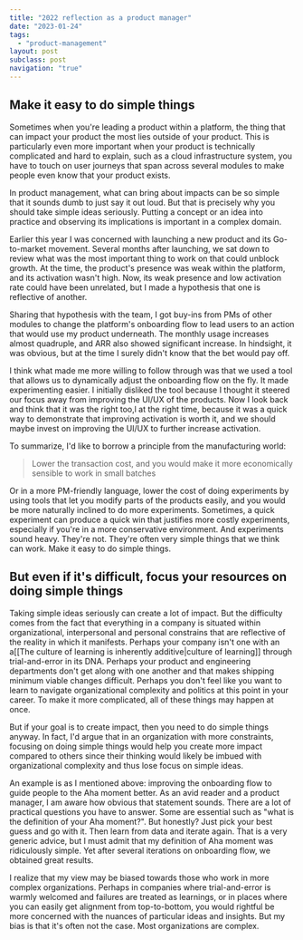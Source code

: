 ```yaml
---
title: "2022 reflection as a product manager"
date: "2023-01-24"
tags:
  - "product-management"
layout: post
subclass: post
navigation: "true"
---
```


## Make it easy to do simple things

Sometimes when you're leading a product within a platform, the thing that can impact your product the most lies outside of your product. This is particularly even more important when your product is technically complicated and hard to explain, such as a cloud infrastructure system, you have to touch on user journeys that span across several modules to make people even know that your product exists.

In product management, what can bring about impacts can be so simple that it sounds dumb to just say it out loud. But that is precisely why you should take simple ideas seriously. Putting a concept or an idea into practice and observing its implications is important in a complex domain.

Earlier this year I was concerned with launching a new product and its Go-to-market movement. Several months after launching, we sat down to review what was the most important thing to work on that could unblock growth. At the time, the product's presence was weak within the platform, and its activation wasn't high. Now, its weak presence and low activation rate could have been unrelated, but I made a hypothesis that one is reflective of another.

Sharing that hypothesis with the team, I got buy-ins from PMs of other modules to change the platform's onboarding flow to lead users to an action that would use my product underneath. The monthly usage increases almost quadruple, and ARR also showed significant increase. In hindsight, it was obvious, but at the time I surely didn't know that the bet would pay off.

I think what made me more willing to follow through was that we used a tool that allows us to dynamically adjust the onboarding flow on the fly. It made experimenting easier. I initially disliked the tool because I thought it steered our focus away from improving the UI/UX of the products. Now I look back and think that it was the right too,l at the right time, because it was a quick way to demonstrate that improving activation is worth it, and we should maybe invest on improving the UI/UX to further increase activation.

To summarize, I'd like to borrow a principle from the manufacturing world: 

> Lower the transaction cost, and you would make it more economically sensible to work in small batches

Or in a more PM-friendly language, lower the cost of doing experiments by using tools that let you modify parts of the products easily, and you would be more naturally inclined to do more experiments. Sometimes, a quick experiment can produce a quick win that justifies more costly experiments, especially if you're in a more conservative environment. And experiments sound heavy. They're not. They're often very simple things that we think can work. Make it easy to do simple things.

## But even if it's difficult, focus your resources on doing simple things

Taking simple ideas seriously can create a lot of impact. But the difficulty comes from the fact that everything in a company is situated within organizational, interpersonal and personal constrains that are reflective of the reality in which it manifests. Perhaps your company isn't one with an a[[The culture of learning is inherently additive|culture of learning]] through trial-and-error in its DNA. Perhaps your product and engineering departments don't get along with one another and that makes shipping minimum viable changes difficult. Perhaps you don't feel like you want to learn to navigate organizational complexity and politics at this point in your career. To make it more complicated, all of these things may happen at once.

But if your goal is to create impact, then you need to do simple things anyway. In fact, I'd argue that in an organization with more constraints, focusing on doing simple things would help you create more impact compared to others since their thinking would likely be imbued with organizational complexity and thus lose focus on simple ideas.

An example is as I mentioned above: improving the onboarding flow to guide people to the Aha moment better. As an avid reader and a product manager, I am aware how obvious that statement sounds. There are a lot of practical questions you have to answer. Some are essential such as "what is the definition of your Aha moment?". But honestly? Just pick your best guess and go with it. Then learn from data and iterate again. That is a very generic advice, but I must admit that my definition of Aha moment was ridiculously simple. Yet after several iterations on onboarding flow, we obtained great results. 

I realize that my view may be biased towards those who work in more complex organizations. Perhaps in companies where trial-and-error is warmly welcomed and failures are treated as learnings, or in places where you can easily get alignment from top-to-bottom, you would rightful be more concerned with the nuances of particular ideas and insights. But my bias is that it's often not the case. Most organizations are complex.

